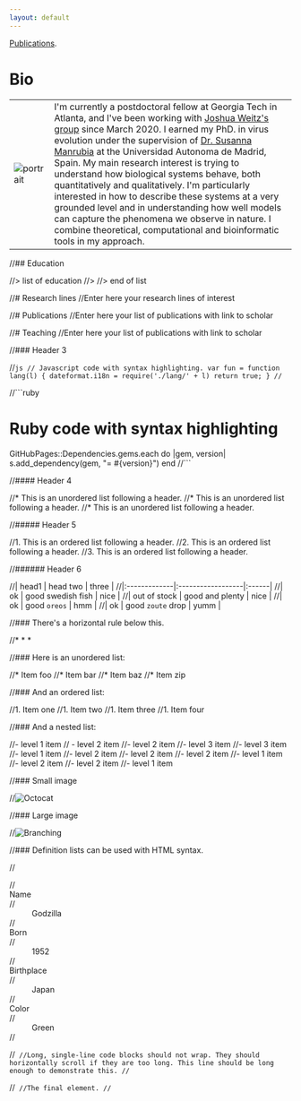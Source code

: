 ```yaml
---
layout: default
---
```



[Publications](./another-page.html).

# Bio
<table>
  <tr>
  <td>
      <img src="portrait-als.png" alt="portrait">
  </td>
    <td>I'm currently a postdoctoral fellow at Georgia Tech in Atlanta, and I've been working with <a href="https://weitzgroup.biosci.gatech.edu/">Joshua Weitz's group</a> since March 2020. I earned my PhD. in virus evolution under the supervision of <a href="https://auditore.cab.inta-csic.es/manrubia/">Dr. Susanna Manrubia</a> at the Universidad Autonoma de Madrid, Spain. My main research interest is trying to understand how biological systems behave, both quantitatively and qualitatively. I'm particularly interested in how to describe these systems at a very grounded level and in understanding how well models can capture the phenomena we observe in nature. I combine theoretical, computational and bioinformatic tools in my approach.
  </td>
  </tr>
  </table>
//## Education

//> list of education
//>
//> end of list

//# Research lines
//Enter here your research lines of interest

//# Publications 
//Enter here your list of publications with link to scholar

//# Teaching
//Enter here your list of publications with link to scholar

//### Header 3

//```js
// Javascript code with syntax highlighting.
var fun = function lang(l) {
  dateformat.i18n = require('./lang/' + l)
  return true;
}
//```

//```ruby
# Ruby code with syntax highlighting
GitHubPages::Dependencies.gems.each do |gem, version|
  s.add_dependency(gem, "= #{version}")
end
//```

//#### Header 4

//*   This is an unordered list following a header.
//*   This is an unordered list following a header.
//*   This is an unordered list following a header.

//##### Header 5

//1.  This is an ordered list following a header.
//2.  This is an ordered list following a header.
//3.  This is an ordered list following a header.

//###### Header 6

//| head1        | head two          | three |
//|:-------------|:------------------|:------|
//| ok           | good swedish fish | nice  |
//| out of stock | good and plenty   | nice  |
//| ok           | good `oreos`      | hmm   |
//| ok           | good `zoute` drop | yumm  |

//### There's a horizontal rule below this.

//* * *

//### Here is an unordered list:

//*   Item foo
//*   Item bar
//*   Item baz
//*   Item zip

//### And an ordered list:

//1.  Item one
//1.  Item two
//1.  Item three
//1.  Item four

//### And a nested list:

//- level 1 item
 // - level 2 item
  //- level 2 item
    //- level 3 item
    //- level 3 item
//- level 1 item
  //- level 2 item
  //- level 2 item
  //- level 2 item
//- level 1 item
  //- level 2 item
  //- level 2 item
//- level 1 item

//### Small image

//![Octocat](https://github.githubassets.com/images/icons/emoji/octocat.png)

//### Large image

//![Branching](https://guides.github.com/activities/hello-world/branching.png)


//### Definition lists can be used with HTML syntax.

//<dl>
//<dt>Name</dt>
//<dd>Godzilla</dd>
//<dt>Born</dt>
//<dd>1952</dd>
//<dt>Birthplace</dt>
//<dd>Japan</dd>
//<dt>Color</dt>
//<dd>Green</dd>
//</dl>

//```
//Long, single-line code blocks should not wrap. They should horizontally scroll if they are too long. This line should be long enough to demonstrate this.
//```

//```
//The final element.
//```
